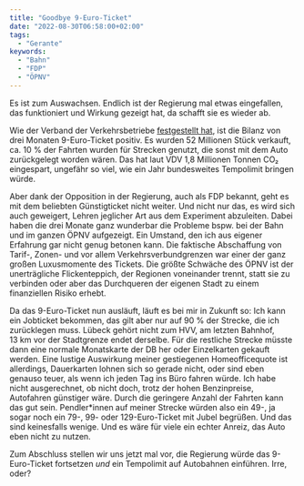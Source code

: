 ```yaml
---
title: "Goodbye 9-Euro-Ticket"
date: "2022-08-30T06:58:00+02:00"
tags:
  - "Gerante"
keywords:
  - "Bahn"
  - "FDP"
  - "ÖPNV"
---
```


Es ist zum Auswachsen. Endlich ist der Regierung mal etwas eingefallen, das funktioniert und Wirkung gezeigt hat, da schafft sie es wieder ab.

Wie der Verband der Verkehrsbetriebe [festgestellt hat](https://www.tagesschau.de/wirtschaft/unternehmen/9-euro-ticket-121.html), ist die Bilanz von drei Monaten 9-Euro-Ticket positiv. Es wurden 52 Millionen Stück verkauft, ca. 10 % der Fahrten wurden für Strecken genutzt, die sonst mit dem Auto zurückgelegt worden wären. Das hat laut VDV 1,8 Millionen Tonnen CO₂ eingespart, ungefähr so viel, wie ein Jahr bundesweites Tempolimit bringen würde.

Aber dank der Opposition in der Regierung, auch als FDP bekannt, geht es mit dem beliebten Günstigticket nicht weiter. Und nicht nur das, es wird sich auch geweigert, Lehren jeglicher Art aus dem Experiment abzuleiten. Dabei haben die drei Monate ganz wunderbar die Probleme bspw. bei der Bahn und im ganzen ÖPNV aufgezeigt. Ein Umstand, den ich aus eigener Erfahrung gar nicht genug betonen kann. Die faktische Abschaffung von Tarif-, Zonen- und vor allem Verkehrsverbundgrenzen war einer der ganz großen Luxusmomente des Tickets. Die größte Schwäche des ÖPNV ist der unerträgliche Flickenteppich, der Regionen voneinander trennt, statt sie zu verbinden oder aber das Durchqueren der eigenen Stadt zu einem finanziellen Risiko erhebt.

Da das 9-Euro-Ticket nun ausläuft, läuft es bei mir in Zukunft so: Ich kann ein Jobticket bekommen, das gilt aber nur auf 90 % der Strecke, die ich zurücklegen muss. Lübeck gehört nicht zum HVV, am letzten Bahnhof, 13 km vor der Stadtgrenze endet derselbe. Für die restliche Strecke müsste dann eine normale Monatskarte der DB her oder Einzelkarten gekauft werden. Eine lustige Auswirkung meiner gestiegenen Homeofficequote ist allerdings, Dauerkarten lohnen sich so gerade nicht, oder sind eben genauso teuer, als wenn ich jeden Tag ins Büro fahren würde. Ich habe nicht ausgerechnet, ob nicht doch, trotz der hohen Benzinpreise, Autofahren günstiger wäre. Durch die geringere Anzahl der Fahrten kann das gut sein. Pendler\*innen auf meiner Strecke würden also ein 49-, ja sogar noch ein 79-, 99- oder 129-Euro-Ticket mit Jubel begrüßen. Und das sind keinesfalls wenige. Und es wäre für viele ein echter Anreiz, das Auto eben nicht zu nutzen.

Zum Abschluss stellen wir uns jetzt mal vor, die Regierung würde das 9-Euro-Ticket fortsetzen _und_ ein Tempolimit auf Autobahnen einführen. Irre, oder?
